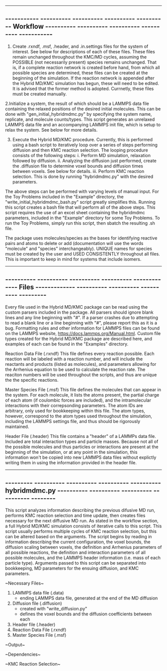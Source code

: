 

------------------------------------------------------------------------------------------------------------------------
----------- ---------- ---------- ---------- ---------- Workflow ---------- ---------- ---------- ---------- -----------
------------------------------------------------------------------------------------------------------------------------

1. Create .rxndf, .msf, .header, and .in.settings files for the system of interest. See below for descriptions of each of these files. These files remain unchanged throughout the KMC/MD cycles, assuming the POSSIBLE (not necessarily present) species remains unchanged. That is, if a complete reaction network is created before hand, from which all possible species are determined, these files can be created at the beginning of the simulation. If the reaction network is appended after the Hybrid MD/KMC simulation has begun, these will need to be edited. It is advised that the former method is adopted. Currnetly, these files must be created manually.

2.Initialize a system, the result of which should be a LAMMPS data file containing the relaxed positions of the desired initial molecules. This can be done with "gen_initial_hybridmdmc.py" by specifying the system name, replicate, and molecule counts/types. This script generates an unrelaxed LAMMPS data file and an accompanying LAMMPS init file, which is setup to relax the system. See below for more details.

3. Execute the Hybrid MD/KMC procedure. Currently, this is performed using a bash script to iteratively loop over a series of steps performing diffusion and then KMC reaction selection. The looping procedure consists of the following steps:
   i. Perform MD simulation, relaxation followed by diffusion.
   ii. Analyzing the diffusion just performed, create the .diffusion file to determine voxel bounds and diffusion times between voxels. See below for details.
   iii. Perform KMC reaction selection. This is done by running "hybridmdmc.py" with the desired parameters.

The above steps can be performed with varying levels of manual input. For the Toy Problems included in the "Example" directory, the "write_initial_hybridmdmc_bash.py" script greatly simplifies this. Running this script creates a bash file that will perform all of the above steps. This script requires the use of an excel sheet containing the hybridmdmc parameters, included in the "Example" directory for some Toy Problems. To run the Toy Problems, simply run this script, then sbatch the resulting .sh file.

The package uses molecules/species as the bases for identifying reactive pairs and atoms to delete or add (documentation will use the words "molecule" and "species" interchangeably). UNIQUE names for species must be created by the user and USED CONSISTENTLY throughout all files. This is important to keep in mind for systems that include isomers.


------------------------------------------------------------------------------------------------------------------------
---------- ---------- ---------- ---------- ------------- Files ------------- ---------- ---------- ---------- ---------
------------------------------------------------------------------------------------------------------------------------

Every file used in the Hybrid MD/KMC package can be read using the custom parsers included in the package. All parsers should ignore blank lines and any line beginning with "#". If a parser crashes due to attempting to read a blank line or a line beginning with "#", please report this as it is a bug. Formatting rules and other information for LAMMPS files can be found on the LAMMPS website, https://docs.lammps.org/Manual.html. Custom file types created for the Hybrid MD/KMC package are described here, and examples of each can be found in the "Examples" directory.

Reaction Data File (.rxndf)
This file defines every reaction possible. Each reaction will be labeled with a reaction number, and will include the reactants and products (listed as molecules), and parameters allowing for the Arrhenius equation to be used to calculate the reaction rate. The reaciton numbers will be used throughout the scripts, and thus are unique the the specific reactions.

Master Species File (.msf)
This file defines the molecules that can appear in the system. For each molecule, it lists the atoms present, the partial charge of each atom (if coulombic forces are included), and the intramolecular interactions with their correpsonding parameters. The atom IDs are arbitrary, only used for bookkeeping within this file. The atom types, however, correspond to the atom types used throughout the simulation, including the LAMMPS settings file, and thus should be rigorously maintained.

Header File (.header)
This file contains a "header" of a LAMMPs data file. Included are total interaction types and particle masses. Because not all of the possible molecules and thus particles or interactions are present at the beginning of the simulation, or at any point in the simulation, this information won't be copied into new LAMMPS data files without explictly writing them in using the information provided in the header file. 


------------------------------------------------------------------------------------------------------------------------
--------- ---------- ---------- ---------- ---------- hybridmdmc.py ---------- ---------- ---------- ---------- --------
------------------------------------------------------------------------------------------------------------------------

This script analyzes information describing the previous difusive MD run, performs KMC reaction selection and time update, then creates files necessary for the next diffusive MD run. As stated in the workflow section, a full Hybrid MD/KMC simulation consists of iterative calls to this script. This script usually performs multiple cycles of KMC reaction selection, but this can be altered based on the arguments. The script begins by reading in information describing the current configuration, the voxel bounds, the diffusion scaling between voxels, the definition and Arrhenius parameters of all possible reactions, the definition and interaction parameters of all possible molecules, and the LAMMPS header information (i.e. mass of each particle type). Arguments passed to this script can be separated into bookkeeping, MD parameters for the ensuing diffusion, and KMC parameters.

~Necessary Files~
1. LAMMPS data file (.data)
   - ending LAMMPS data file, generated at the end of the MD diffusion
2. Diffusion file (.diffusion)
   - created with "write_diffusion.py"
   - defines the voxel bounds and the diffusion coefficients between each
3. Header file (.header)
4. Reaction Data File (.rxndf)
5. Master Species File (.msf)

~Output~

~Dependencies~

~KMC Reaction Selection~


